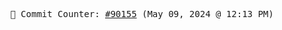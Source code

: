<p align="center">
    <samp>
        📮 Commit Counter: <a href="https://github.com/Javascript-void0/Javascript-void0/commits/main">#90155</a> (May 09, 2024 @ 12:13 PM)
    </samp>
</p>